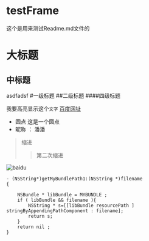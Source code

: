 # testFrame
这个是用来测试Readme.md文件的

大标题
=========
中标题
----
asdfadsf
#一级标题
##二级标题
####四级标题

我要高亮显示这个`文字`
[百度网址](http://www.baidu.com "百度")

* 圆点 这是一个圆点
* 昵称 ： 潘潘


>缩进
>> 第二次缩进


![baidu](http://www.baidu.com/img/bdlogo.gi "百度logo")




```Object-C
- (NSString*)getMyBundlePath1:(NSString *)filename
{
    
    NSBundle * libBundle = MYBUNDLE ;
    if ( libBundle && filename ){
        NSString * s=[[libBundle resourcePath ] stringByAppendingPathComponent : filename];
        return s;
    }
    return nil ;
}
```




